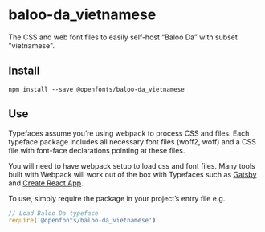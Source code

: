
# baloo-da_vietnamese

The CSS and web font files to easily self-host “Baloo Da” with subset "vietnamese".

## Install

`npm install --save @openfonts/baloo-da_vietnamese`

## Use

Typefaces assume you’re using webpack to process CSS and files. Each typeface
package includes all necessary font files (woff2, woff) and a CSS file with
font-face declarations pointing at these files.

You will need to have webpack setup to load css and font files. Many tools built
with Webpack will work out of the box with Typefaces such as [Gatsby](https://github.com/gatsbyjs/gatsby)
and [Create React App](https://github.com/facebookincubator/create-react-app).

To use, simply require the package in your project’s entry file e.g.

```javascript
// Load Baloo Da typeface
require('@openfonts/baloo-da_vietnamese')
```
